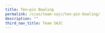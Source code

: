 ```yaml
---
title: Ten–pin Bowling
permalink: /ccas/team-sajc/ten-pin-bowling/
description: ""
third_nav_title: Team SAJC
---
```

